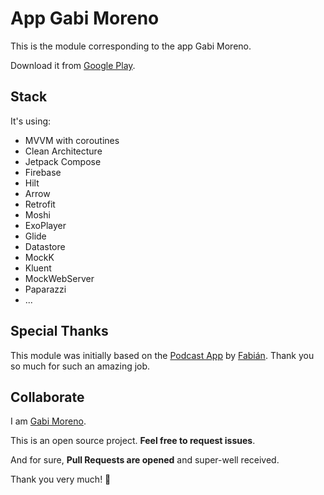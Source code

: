 # App Gabi Moreno

This is the module corresponding to the app Gabi Moreno.

Download it from [Google Play](https://gabimoreno.soy/app).

## Stack

It's using:

- MVVM with coroutines
- Clean Architecture
- Jetpack Compose
- Firebase
- Hilt
- Arrow
- Retrofit
- Moshi
- ExoPlayer
- Glide
- Datastore
- MockK
- Kluent
- MockWebServer
- Paparazzi
- ...

## Special Thanks

This module was initially based on the [Podcast App](https://github.com/fabirt/podcast-app) by [Fabián](https://github.com/fabirt). Thank you so much for such an amazing job.

## Collaborate

I am [Gabi Moreno](https://gabimoreno.soy).

This is an open source project. **Feel free to request issues**.

And for sure, **Pull Requests are opened** and super-well received.

Thank you very much! 🤗
